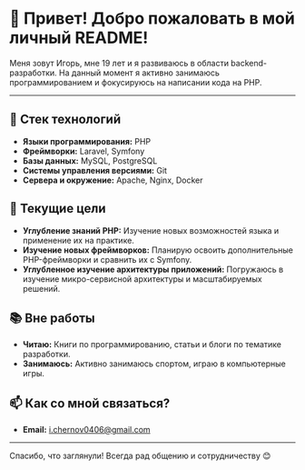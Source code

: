 # 👋 Привет! Добро пожаловать в мой личный README!

Меня зовут Игорь, мне 19 лет и я развиваюсь в области backend-разработки. На данный момент я активно занимаюсь программированием и фокусируюсь на написании кода на PHP.

---

## 🔧 Стек технологий
- **Языки программирования:** PHP
- **Фреймворки:** Laravel, Symfony
- **Базы данных:** MySQL, PostgreSQL
- **Системы управления версиями:** Git
- **Сервера и окружение:** Apache, Nginx, Docker

## 🎯 Текущие цели
- **Углубление знаний PHP:** Изучение новых возможностей языка и применение их на практике.
- **Изучение новых фреймворков:** Планирую освоить дополнительные PHP-фреймворки и сравнить их с Symfony.
- **Углубленное изучение архитектуры приложений:** Погружаюсь в изучение микро-сервисной архитектуры и масштабируемых решений.

## 📚 Вне работы
- **Читаю:** Книги по программированию, статьи и блоги по тематике разработки.
- **Занимаюсь:** Активно занимаюсь спортом, играю в компьютерные игры.

## 📫 Как со мной связаться?
- **Email:** i.chernov0406@gmail.com
---

Спасибо, что заглянули! Всегда рад общению и сотрудничеству 😊
